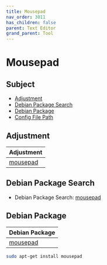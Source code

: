 ```yaml
---
title: Mousepad
nav_order: 3011
has_children: false
parent: Text Editor
grand_parent: Tool
---
```



# Mousepad


## Subject

* [Adjustment](#adjustment)
* [Debian Package Search](#debian-package-search)
* [Debian Package](#debian-package)
* [Config File Path](#config-file-path)


## Adjustment

| Adjustment |
| --- |
| [mousepad](https://github.com/samwhelp/debian-adjustment/tree/main/prototype/main/tool-config/part/mousepad) |


## Debian Package Search

* Debian Package Search: [mousepad](https://packages.debian.org/search?searchon=names&keywords=mousepad)


## Debian Package

| Debian Package |
| --- |
| [mousepad](https://packages.debian.org/stable/mousepad) |

``` sh
sudo apt-get install mousepad
```
